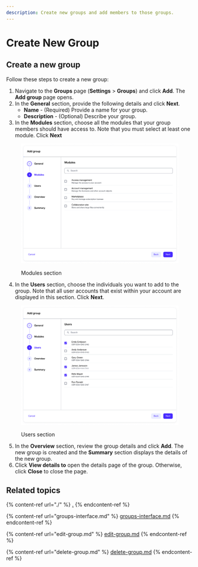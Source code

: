 ```yaml
---
description: Create new groups and add members to those groups.
---
```


# Create New Group

## Create a new group

Follow these steps to create a new group:

1. Navigate to the **Groups** page (**Settings** > **Groups**) and click **Add**. The **Add group** page opens.
2. In the **General** section, provide the following details and click **Next**.
   * **Name** - (Required) Provide a name for your group.&#x20;
   * **Description** - (Optional) Describe your group.
3. In the **Modules** section, choose all the modules that your group members should have access to. Note that you must select at least one module. Click **Next**

<figure><img src="../../../.gitbook/assets/image (834).png" alt="" width="563"><figcaption><p>Modules section</p></figcaption></figure>

4. In the **Users** section, choose the individuals you want to add to the group. Note that all user accounts that exist within your account are displayed in this section. Click **Next**.

<figure><img src="../../../.gitbook/assets/image (833).png" alt="" width="563"><figcaption><p>Users section</p></figcaption></figure>

5. In the **Overview** section, review the group details and click **Add**. The new group is created and the **Summary** section displays the details of the new group.&#x20;
6. Click **View details to** open the details page of the group. Otherwise, click **Close** to close the page.

## Related topics

{% content-ref url="./" %}
[.](./)
{% endcontent-ref %}

{% content-ref url="groups-interface.md" %}
[groups-interface.md](groups-interface.md)
{% endcontent-ref %}

{% content-ref url="edit-group.md" %}
[edit-group.md](edit-group.md)
{% endcontent-ref %}

{% content-ref url="delete-group.md" %}
[delete-group.md](delete-group.md)
{% endcontent-ref %}
